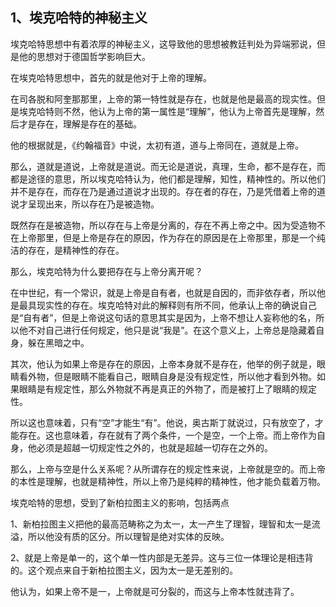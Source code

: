 <h2>1、埃克哈特的神秘主义</h2><p data-pid="eOaX2Rfc">埃克哈特思想中有着浓厚的神秘主义，这导致他的思想被教廷判处为异端邪说，但是他的思想对于德国哲学影响巨大。</p><p data-pid="phJIaLhs">在埃克哈特思想中，首先的就是他对于上帝的理解。</p><p data-pid="PwgVcmcv">在司各脱和阿奎那那里，上帝的第一特性就是存在，也就是他是最高的现实性。但是埃克哈特则不然，他认为上帝的第一属性是“理解”，他认为上帝首先是理解，然后才是存在，理解是存在的基础。</p><p data-pid="L4Otnr_Q">他的根据就是，《约翰福音》中说，太初有道，道与上帝同在，道就是上帝。</p><p data-pid="gmDUMbMm">那么，道就是道说，上帝就是道说。而无论是道说，真理，生命，都不是存在，而都是途径的意思，所以埃克哈特认为，他们都是理解，知性，精神性的。所以他们并不是存在，而存在乃是通过道说才出现的。存在者的存在，乃是凭借着上帝的道说才呈现出来，所以存在乃是被造物。</p><p data-pid="6EmDNYXT">既然存在是被造物，所以存在与上帝是分离的，存在不再上帝之中。因为受造物不在上帝那里，但是上帝是存在的原因，作为存在的原因是在上帝那里，那是一个纯洁的存在，是精神性的存在。</p><p data-pid="tWk_v4-F">那么，埃克哈特为什么要把存在与上帝分离开呢？</p><p data-pid="tQULy6M4">在中世纪，有一个常识，就是上帝是自有者，也就是自因的，而非依存者，所以他是最具现实性的存在。埃克哈特对此的解释则有所不同，他承认上帝的确说自己是“自有者”，但是上帝说这句话的意思其实是因为，上帝不想让人妄称他的名，所以他不对自己进行任何规定，他只是说“我是”。在这个意义上，上帝总是隐藏着自身，躲在黑暗之中。</p><p data-pid="OM9zvs2f">其次，他认为如果上帝是存在的原因，上帝本身就不是存在，他举的例子就是，眼睛看外物，但是眼睛不能看自己，眼睛自身是没有规定性，所以他才看到外物。如果眼睛是有规定性，那么外物就不再是真正的外物了，而是被打上了眼睛的规定性。</p><p data-pid="IKIfwzm8">所以这也意味着，只有“空”才能生“有”。他说，奥古斯丁就说过，只有放空了，才能存在。这也意味着，存在就有了两个条件，一个是空，一个上帝。而上帝作为自身，他必须是超越一切规定性之外的，也就是超越一切存在之外的。</p><p data-pid="TXuEwNEv">那么，上帝与空是什么关系呢？从所谓存在的规定性来说，上帝就是空的。而上帝的本性是理解，也就是精神性，所以上帝乃是纯粹的精神性，他才能负载着万物。</p><p data-pid="3JfW7cEx">埃克哈特的思想，受到了新柏拉图主义的影响，包括两点</p><p data-pid="tH-L9Ewr">1、新柏拉图主义把他的最高范畴称之为太一，太一产生了理智，理智和太一是流溢，所以他没有质的区分。所以理智是绝对实体的反映。</p><p data-pid="7qm1fjt5">2、就是上帝是单一的，这个单一性内部是无差异。这与三位一体理论是相违背的。这个观点来自于新柏拉图主义，因为太一是无差别的。</p><p data-pid="UO2ijfRe">他认为，如果上帝不是一，上帝就是可分裂的，而这与上帝本性就违背了。</p><p></p><p></p><p></p><p></p><p></p><p></p>